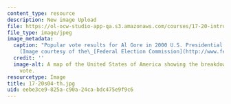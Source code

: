 ```yaml
---
content_type: resource
description: New image Upload
file: https://ol-ocw-studio-app-qa.s3.amazonaws.com/courses/17-20-introduction-to-the-american-political-process-spring-2004/eebe3ce9825ac90a24cabdc475e9f9c6_17-20s04-th.jpg
file_type: image/jpeg
image_metadata:
  caption: "Popular vote results for Al Gore in 2000 U.S. Presidential election.\_\
    (Image courtesy of the\_[Federal Election Commission](http://www.fec.gov/).)"
  credit: ''
  image-alt: A map of the United States of America showing the breakdown of the popular
    vote.
resourcetype: Image
title: 17-20s04-th.jpg
uid: eebe3ce9-825a-c90a-24ca-bdc475e9f9c6
---
```

